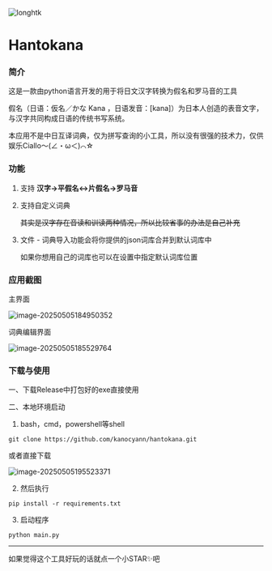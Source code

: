 ![longhtk](https://cdn.jsdelivr.net/gh/kanocyann/PicGo@master/20250505200512645.png)

# Hantokana

### 简介

这是一款由python语言开发的用于将日文汉字转换为假名和罗马音的工具

假名（日语：仮名／かな Kana ，日语发音：[kana]）为日本人创造的表音文字，与汉字共同构成日语的传统书写系统。

本应用不是中日互译词典，仅为拼写查询的小工具，所以没有很强的技术力，仅供娱乐Ciallo～(∠・ω＜)⌒☆

### 功能

1. 支持 **汉字->平假名<->片假名->罗马音**

2. 支持自定义词典

   ~~其实是汉字存在音读和训读两种情况，所以比较省事的办法是自己补充~~

3. 文件 - 词典导入功能会将你提供的json词库合并到默认词库中

   如果你想用自己的词库也可以在设置中指定默认词库位置

### 应用截图

主界面

![image-20250505184950352](https://cdn.jsdelivr.net/gh/kanocyann/PicGo@master/20250505184950417.png)

词典编辑界面

![image-20250505185529764](https://cdn.jsdelivr.net/gh/kanocyann/PicGo@master/20250505185529803.png)

### 下载与使用

一、下载Release中打包好的exe直接使用

二、本地环境启动

1. bash，cmd，powershell等shell

```shell
git clone https://github.com/kanocyann/hantokana.git
```

或者直接下载

![image-20250505195523371](https://cdn.jsdelivr.net/gh/kanocyann/PicGo@master/20250505195523425.png)

2. 然后执行

```shell
pip install -r requirements.txt
```

3. 启动程序

```shell
python main.py
```

------

如果觉得这个工具好玩的话就点一个小STAR✨吧
